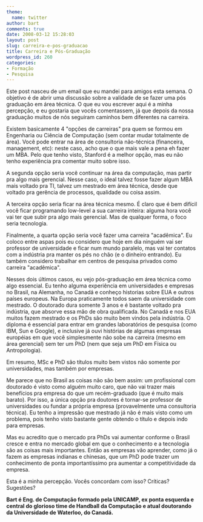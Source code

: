 ```yaml
---
theme:
  name: twitter
author: bart
comments: true
date: 2008-03-12 15:28:03
layout: post
slug: carreira-e-pos-graduacao
title: Carreira e Pós-Graduação
wordpress_id: 260
categories:
- Formação
- Pesquisa
---
```


Este post nasceu de um email que eu mandei para amigos esta semana. O objetivo é de abrir uma discussão sobre a validade de se fazer uma pós graduação em área técnica. O que eu vou escrever aqui é a minha percepção, e eu gostaria que vocês comentassem, já que depois da nossa graduação muitos de nós seguiram caminhos bem diferentes na carreira.

Existem basicamente 4 "opções de carreiras" pra quem se formou em Engenharia ou Ciência de Computação (sem contar mudar totalmente de área). Você pode entrar na área de consultoria não-técnica (financeira, management, etc): neste caso, acho que o que mais vale a pena eh fazer um MBA. Pelo que tenho visto, Stanford é a melhor opção, mas eu não tenho experiência pra comentar muito sobre isso.

A segunda opção seria você continuar na área da computação, mas partir pra algo mais gerencial. Nesse caso, o ideal talvez fosse fazer algum MBA mais voltado pra TI, talvez um mestrado em área técnica, desde que voltado pra gerência de processos, qualidade ou coisa assim.

A terceira opção seria ficar na área técnica mesmo. É claro que é bem difícil você ficar programando low-level a sua carreira inteira: alguma hora você vai ter que subir pra algo mais gerencial. Mas de qualquer forma, o foco seria tecnologia.

Finalmente, a quarta opção seria você fazer uma carreira "acadêmica". Eu coloco entre aspas pois eu considero que hoje em dia ninguém vai ser professor de universidade e ficar num mundo paralelo, mas vai ter contatos com a indústria pra manter os pés no chão (e o dinheiro entrando). Eu também considero trabalhar em centros de pesquisa privados como carreira "acadêmica".

Nesses dois últimos casos, eu vejo pós-graduação em área técnica como algo essencial. Eu tenho alguma experiência em universidades e empresas no Brasil, na Alemanha, no Canadá e conheço historias sobre EUA e outros países europeus. Na Europa praticamente todos saem da universidade com mestrado. O doutorado dura somente 3 anos e é bastante voltado pra indústria, que absorve essa mão de obra qualificada. No Canadá e nos EUA muitos fazem mestrado e os PhDs são muito bem vindos pela indústria. O diploma é essencial para entrar em grandes laboratórios de pesquisa (como IBM, Sun e Google), e inclusive já ouvi histórias de algumas empresas européias em que você simplesmente não sobe na carreira (mesmo em área gerencial) sem ter um PhD (nem que seja um PhD em Física ou Antropologia).

Em resumo, MSc e PhD são títulos muito bem vistos não somente por universidades, mas também por empresas.

Me parece que no Brasil as coisas não são bem assim: um profissional com doutorado é visto como alguém muito caro, que não vai trazer mais benefícios pra empresa do que um recém-graduado (que é muito mais barato). Por isso, a única opção pra doutores é tornar-se professor de universidades ou fundar a própria empresa (provavelmente uma consultoria técnica). Eu tenho a impressão que mestrado já não é mais visto como um problema, pois tenho visto bastante gente obtendo o título e depois indo para empresas.

Mas eu acredito que o mercado pra PhDs vai aumentar conforme o Brasil cresce e entra no mercado global em que o conhecimento e a tecnologia são as coisas mais importantes. Então as empresas vão aprender, como já o fazem as empresas indianas e chinesas, que um PhD pode trazer um conhecimento de ponta importantíssimo pra aumentar a competitividade da empresa.

Esta é a minha percepção. Vocês concordam com isso? Críticas? Sugestões?

**Bart é Eng. de Computação formado pela UNICAMP, ex ponta esquerda e central do glorioso time de Handball da Computação e atual doutorando da Universidade de Waterloo, do Canadá.**
